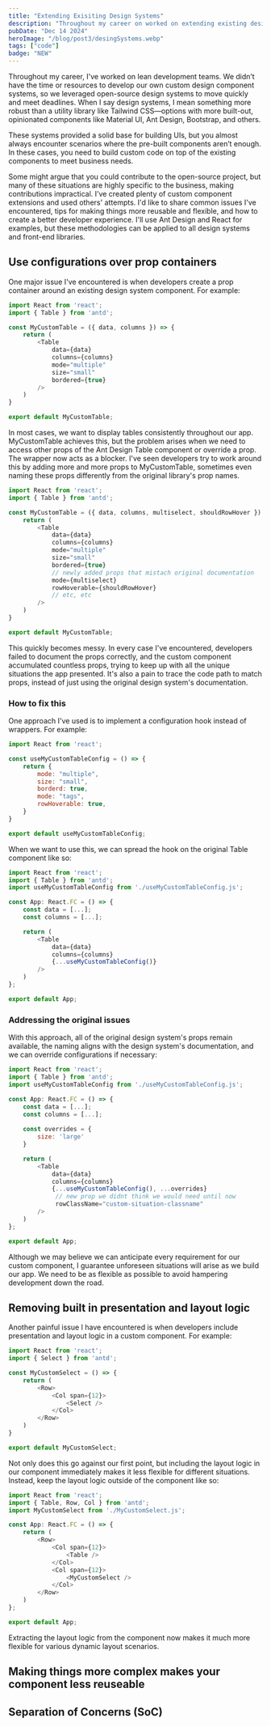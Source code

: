 ```yaml
---
title: "Extending Exisiting Design Systems"
description: "Throughout my career on worked on extending existing design sytems, and created custom improvemnts using exisitng functionality to fit the project needs. Here are some tips, issues I've ran into, and things I wish I would have known when starting."
pubDate: "Dec 14 2024"
heroImage: "/blog/post3/desingSystems.webp"
tags: ["code"]
badge: "NEW"
---
```


Throughout my career, I've worked on lean development teams. We didn’t have the time or resources to develop our own custom design component systems, so we leveraged open-source design systems to move quickly and meet deadlines. When I say design systems, I mean something more robust than a utility library like Tailwind CSS—options with more built-out, opinionated components like Material UI, Ant Design, Bootstrap, and others.

These systems provided a solid base for building UIs, but you almost always encounter scenarios where the pre-built components aren’t enough. In these cases, you need to build custom code on top of the existing components to meet business needs.

Some might argue that you could contribute to the open-source project, but many of these situations are highly specific to the business, making contributions impractical. I’ve created plenty of custom component extensions and used others' attempts. I'd like to share common issues I've encountered, tips for making things more reusable and flexible, and how to create a better developer experience. I'll use Ant Design and React for examples, but these methodologies can be applied to all design systems and front-end libraries. 

## Use configurations over prop containers

One major issue I've encountered is when developers create a prop container around an existing design system component. For example:

```javascript
import React from 'react';
import { Table } from 'antd';

const MyCustomTable = ({ data, columns }) => {
    return (
        <Table
            data={data}
            columns={columns}
            mode="multiple"
            size="small"
            bordered={true}
        />
    )
}

export default MyCustomTable;
```

In most cases, we want to display tables consistently throughout our app. MyCustomTable achieves this, but the problem arises when we need to access other props of the Ant Design Table component or override a prop. The wrapper now acts as a blocker. I've seen developers try to work around this by adding more and more props to MyCustomTable, sometimes even naming these props differently from the original library's prop names.

```javascript
import React from 'react';
import { Table } from 'antd';

const MyCustomTable = ({ data, columns, multiselect, shouldRowHover }) => {
    return (
        <Table
            data={data}
            columns={columns}
            mode="multiple"
            size="small"
            bordered={true}
            // newly added props that mistach original documentation
            mode={multiselect}
            rowHoverable={shouldRowHover}
            // etc, etc
        />
    )
}

export default MyCustomTable;
```

This quickly becomes messy. In every case I've encountered, developers failed to document the props correctly, and the custom component accumulated countless props, trying to keep up with all the unique situations the app presented. It's also a pain to trace the code path to match props, instead of just using the original design system's documentation.

### How to fix this

One approach I've used is to implement a configuration hook instead of wrappers. For example:

```javascript
import React from 'react';

const useMyCustomTableConfig = () => {
    return {
        mode: "multiple",
        size: "small",
        borderd: true,
        mode: "tags",
        rowHoverable: true,
    }
}

export default useMyCustomTableConfig;
```

When we want to use this, we can spread the hook on the original Table component like so:

```javascript
import React from 'react';
import { Table } from 'antd';
import useMyCustomTableConfig from './useMyCustomTableConfig.js';

const App: React.FC = () => {
    const data = [...];
    const columns = [...];

    return (
        <Table
            data={data}
            columns={columns}
            {...useMyCustomTableConfig()}
        />
    )
};

export default App;
```
### Addressing the original issues

With this approach, all of the original design system's props remain available, the naming aligns with the design system's documentation, and we can override configurations if necessary:

```javascript
import React from 'react';
import { Table } from 'antd';
import useMyCustomTableConfig from './useMyCustomTableConfig.js';

const App: React.FC = () => {
    const data = [...];
    const columns = [...];
    
    const overrides = {
        size: 'large'
    }

    return (
        <Table
            data={data}
            columns={columns}
            {...useMyCustomTableConfig(), ...overrides}
             // new prop we didnt think we would need until now
             rowClassName="custom-situation-classname"   
        />
    )
};

export default App;
```

Although we may believe we can anticipate every requirement for our custom component, I guarantee unforeseen situations will arise as we build our app. We need to be as flexible as possible to avoid hampering development down the road.

## Removing built in presentation and layout logic

Another painful issue I have encountered is when developers include presentation and layout logic in a custom component. For example:

```javascript
import React from 'react';
import { Select } from 'antd';

const MyCustomSelect = () => {
    return (
        <Row>
            <Col span={12}>
                <Select />
            </Col>
        </Row>
    )
}

export default MyCustomSelect;
```

Not only does this go against our first point, but including the layout logic in our component immediately makes it less flexible for different situations. Instead, keep the layout logic outside of the component like so:

```javascript
import React from 'react';
import { Table, Row, Col } from 'antd';
import MyCustomSelect from './MyCustomSelect.js';

const App: React.FC = () => {
    return (
        <Row>
            <Col span={12}>
                <Table />
            </Col>
            <Col span={12}>
                <MyCustomSelect />
            </Col>
        </Row>
    )
};

export default App;
```

Extracting the layout logic from the component now makes it much more flexible for various dynamic layout scenarios.

## Making things more complex makes your component less reuseable

## Separation of Concerns (SoC)




